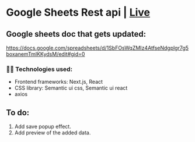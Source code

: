 # Google Sheets Rest api | [Live](https://orchan-googlesheets.netlify.app/)

## Google sheets doc that gets updated:

https://docs.google.com/spreadsheets/d/1SbFOsWqZMIz4AtfseNdgplgr7g5boxanemTmIKKydsM/edit#gid=0

### 👨‍💻 Technologies used:

- Frontend frameworks: Next.js, React
- CSS library: Semantic ui css, Semantic ui react
- axios

## To do:

1. Add save popup effect.
2. Add preview of the added data.
